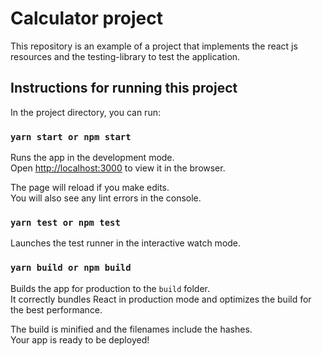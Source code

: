 # Calculator project

This repository is an example of a project that implements the react js resources and the testing-library to test the application.

## Instructions for running this project

In the project directory, you can run:

### `yarn start or npm start`

Runs the app in the development mode.\
Open [http://localhost:3000](http://localhost:3000) to view it in the browser.

The page will reload if you make edits.\
You will also see any lint errors in the console.

### `yarn test or npm test`

Launches the test runner in the interactive watch mode.

### `yarn build or npm build`

Builds the app for production to the `build` folder.\
It correctly bundles React in production mode and optimizes the build for the best performance.

The build is minified and the filenames include the hashes.\
Your app is ready to be deployed!
